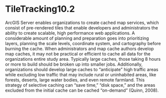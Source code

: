 TileTracking10.2
================

ArcGIS Server enables organizations to create cached map services, which consist of 
pre-rendered tiles that enable developers and administrators the ability to create scalable, 
high performance web applications. A considerable amount of planning and preparation goes 
into prioritizing layers, planning the scale levels, coordinate system, and cartography before 
burning the cache. When administrators and map cache authors develop map caches, it may 
not be practical or efficient to cache all data for the organizations entire study area. Typically 
large caches, those taking 8 hours or more to build should be broken up into smaller jobs. 
Additionally, organizations should develop large caches to “anticipate” high traffic areas while 
excluding low traffic that may include rural or uninhabited areas, like forests, deserts, large 
water bodies, and even remote farmland. This strategy of selective caching can “save time,” 
“disk space,” and the areas excluded from the initial cache can be cached “on-demand” 
(Quinn, 2008). 
